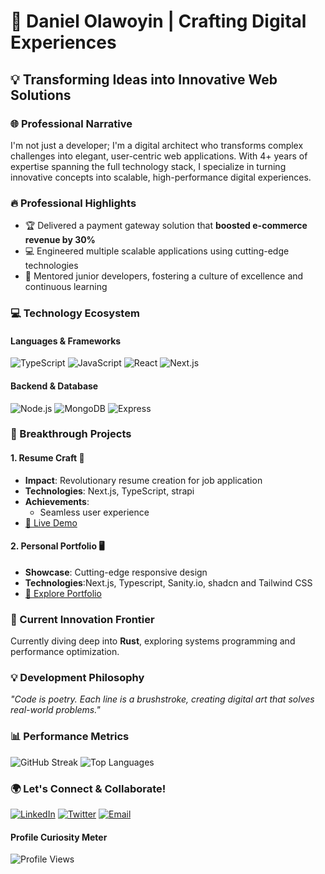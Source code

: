 # 🚀 Daniel Olawoyin | Crafting Digital Experiences

## 💡 Transforming Ideas into Innovative Web Solutions

### 🌐 Professional Narrative
I'm not just a developer; I'm a digital architect who transforms complex challenges into elegant, user-centric web applications. With 4+ years of expertise spanning the full technology stack, I specialize in turning innovative concepts into scalable, high-performance digital experiences.

### 🔥 Professional Highlights
- 🏆 Delivered a payment gateway solution that **boosted e-commerce revenue by 30%**
- 💻 Engineered multiple scalable applications using cutting-edge technologies
- 🤝 Mentored junior developers, fostering a culture of excellence and continuous learning

### 💻 Technology Ecosystem

#### Languages & Frameworks
![TypeScript](https://img.shields.io/badge/TypeScript-Expert-blue?style=for-the-badge&logo=typescript&logoColor=white)
![JavaScript](https://img.shields.io/badge/JavaScript-Advanced-yellow?style=for-the-badge&logo=javascript&logoColor=black)
![React](https://img.shields.io/badge/React-Mastery-61DAFB?style=for-the-badge&logo=react&logoColor=black)
![Next.js](https://img.shields.io/badge/Next.js-Power%20User-000000?style=for-the-badge&logo=nextdotjs&logoColor=white)

#### Backend & Database
![Node.js](https://img.shields.io/badge/Node.js-Backend%20Specialist-43853D?style=for-the-badge&logo=node.js&logoColor=white)
![MongoDB](https://img.shields.io/badge/MongoDB-Data%20Architect-4EA94B?style=for-the-badge&logo=mongodb&logoColor=white)
![Express](https://img.shields.io/badge/Express-API%20Expert-404D59?style=for-the-badge&logo=express&logoColor=white)

### 🌟 Breakthrough Projects

#### 1. Resume Craft 🛒
- **Impact**: Revolutionary resume creation for job application
- **Technologies**: Next.js, TypeScript, strapi
- **Achievements**: 
  - Seamless user experience
- [🔗 Live Demo](https://digital-gadget.vercel.app/)

#### 2. Personal Portfolio 🖥️
- **Showcase**: Cutting-edge responsive design
- **Technologies**:Next.js, Typescript, Sanity.io, shadcn and  Tailwind CSS
- [🔗 Explore Portfolio](https://danielolawoyin.vercel.app/)

### 🚀 Current Innovation Frontier
Currently diving deep into **Rust**, exploring systems programming and performance optimization.

### 💡 Development Philosophy
*"Code is poetry. Each line is a brushstroke, creating digital art that solves real-world problems."*

### 📊 Performance Metrics
![GitHub Streak](https://github-readme-streak-stats.herokuapp.com/?user=DannyPreye&theme=tokyonight)
![Top Languages](https://github-readme-stats.vercel.app/api/top-langs/?username=DannyPreye&layout=compact&theme=tokyonight)

### 🌍 Let's Connect & Collaborate!
[![LinkedIn](https://img.shields.io/badge/Professional%20Network-0077B5?style=for-the-badge&logo=linkedin&logoColor=white)](https://www.linkedin.com/in/olawoyindaniel)
[![Twitter](https://img.shields.io/badge/Tech%20Conversations-1DA1F2?style=for-the-badge&logo=twitter&logoColor=white)](https://twitter.com/Danny_Preye)
[![Email](https://img.shields.io/badge/Direct%20Communication-D14836?style=for-the-badge&logo=gmail&logoColor=white)](mailto:olawoyindaniel95@gmail.com)

#### Profile Curiosity Meter
![Profile Views](https://komarev.com/ghpvc/?username=DannyPreye&color=blueviolet)
